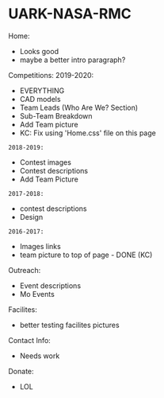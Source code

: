 # UARK-NASA-RMC
Home:
- Looks good 
- maybe a better intro paragraph? 

Competitions:
   2019-2020:
   - EVERYTHING
   - CAD models
   - Team Leads (Who Are We? Section)
   - Sub-Team Breakdown
   - Add Team picture
   - KC: Fix using 'Home.css' file on this page

    2018-2019:
   - Contest images
   - Contest descriptions
   - Add Team Picture

    2017-2018:
   - contest descriptions
   - Design

    2016-2017:
   - Images links
   - team picture to top of page - DONE (KC)

Outreach:
- Event descriptions
- Mo Events

Facilites:
- better testing facilites pictures

Contact Info:
- Needs work

Donate:
- LOL
